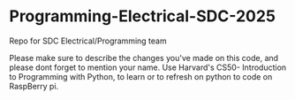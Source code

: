 # Programming-Electrical-SDC-2025
Repo for SDC Electrical/Programming team 

Please make sure to describe the changes you've made on this code, and please dont forget to mention your name.
Use Harvard's CS50- Introduction to Programming with Python, to learn or to refresh on python to code on RaspBerry pi. 

